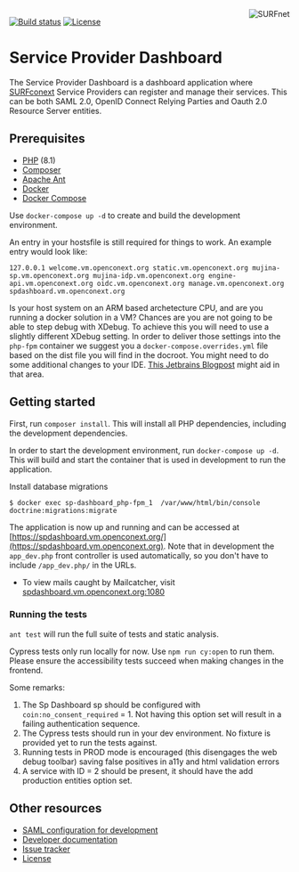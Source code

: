 <a href="https://www.surf.nl/over-surf/werkmaatschappijen/surfnet">
    <img src="https://www.surf.nl/themes/surf/logo.svg" alt="SURFnet"
         align="right" />
</a>

[![Build status](https://github.com/SURFnet/sp-dashboard/actions/workflows/test-integration.yml/badge.svg)](https://github.com/SURFnet/sp-dashboard/actions/workflows/test-integration.yml)
[![License](https://img.shields.io/github/license/SURFnet/sp-dashboard.svg)](https://github.com/SURFnet/sp-dashboard/blob/master/LICENSE.txt)

# Service Provider Dashboard

The Service Provider Dashboard is a dashboard application where
[SURFconext](https://www.surf.nl/diensten-en-producten/surfconext/index.html) Service Providers can register and manage
their services. This can be both SAML 2.0, OpenID Connect Relying Parties and Oauth 2.0 Resource Server entities.

## Prerequisites

- [PHP](https://secure.php.net/manual/en/install.php) (8.1)
- [Composer](https://getcomposer.org/doc/00-intro.md)
- [Apache Ant](https://ant.apache.org/manual/install.html)
- [Docker](https://docs.docker.com/engine/install/)
- [Docker Compose](https://docs.docker.com/compose/install/)

Use `docker-compose up -d` to create and build the development environment.

An entry in your hostsfile is still required for things to work. An example entry would look like:

```
127.0.0.1 welcome.vm.openconext.org static.vm.openconext.org mujina-sp.vm.openconext.org mujina-idp.vm.openconext.org engine-api.vm.openconext.org oidc.vm.openconext.org manage.vm.openconext.org spdashboard.vm.openconext.org
```

Is your host system on an ARM based archetecture CPU, and are you running a docker solution in a VM? Chances are 
you are not going to be able to step debug with XDebug. To achieve this you will need to use a slightly different
XDebug setting. In order to deliver those settings into the `php-fpm` container we suggest you a
`docker-compose.overrides.yml` file based on the dist file you will find in the docroot. You might need to do some
additional changes to your IDE. [This Jetbrains Blogpost](https://blog.jetbrains.com/phpstorm/2018/08/quickstart-with-docker-in-phpstorm/) 
might aid in that area.

## Getting started

First, run `composer install`. This will install all PHP dependencies, including the development dependencies.

In order to start the development environment, run `docker-compose up -d`. This will build and start the container that is
used in development to run the application. 

Install database migrations
```
$ docker exec sp-dashboard_php-fpm_1  /var/www/html/bin/console doctrine:migrations:migrate
```

The application is now up and running and can be accessed at
[https://spdashboard.vm.openconext.org/](https://spdashboard.vm.openconext.org). Note that in development the `app_dev.php`
front controller is used automatically, so you don't have to include `/app_dev.php/` in the URLs.
* To view mails caught by Mailcatcher, visit [spdashboard.vm.openconext.org:1080](https://spdashboard.vm.openconext.org:1080/)

### Running the tests

`ant test` will run the full suite of tests and static analysis.

Cypress tests only run locally for now.  Use `npm run cy:open` to run them.  Please ensure the accessibility tests succeed when making changes in the frontend.

Some remarks: 

1. The Sp Dashboard sp should be configured with `coin:no_consent_required` = 1. Not having this option set will result in a failing authentication sequence.
2. The Cypress tests should run in your dev environment. No fixture is provided yet to run the tests against.
3. Running tests in PROD mode is encouraged (this disengages the web debug toolbar) saving false positives in a11y and html validation errors
4. A service with ID = 2 should be present, it should have the add production entities option set.

## Other resources

 - [SAML configuration for development](docs/saml-dev-setup.md)
 - [Developer documentation](docs/index.md)
 - [Issue tracker](https://www.pivotaltracker.com/n/projects/1400064)
 - [License](LICENSE.txt)
